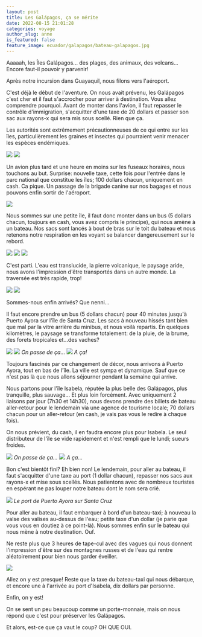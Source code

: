 ```yaml
---
layout: post
title: Les Galápagos, ça se mérite
date: 2022-08-15 21:01:28
categories: voyage
author_slug: anne
is_featured: false
feature_image: ecuador/galapagos/bateau-galapagos.jpg
---
```


Aaaaah, les Îles Galápagos... des plages, des animaux, des volcans... Encore faut-il pouvoir y parvenir! 

Après notre incursion dans Guayaquil, nous filons vers l'aéroport.

C'est déjà le début de l'aventure. On nous avait prévenu, les Galápagos c'est cher et il faut s'accrocher pour arriver à destination. Vous allez comprendre pourquoi. Avant de monter dans l'avion, il faut repasser le contrôle d'immigration, s'acquitter d'une taxe de 20 dollars et passer son sac aux rayons-x qui sera mis sous scellé. Rien que ça.

Les autorités sont extrêmement précautionneuses de ce qui entre sur les îles, particulièrement les graines et insectes qui pourraient venir menacer les espèces endémiques. 

![](img//ecuador/galapagos/gif-arrivee-galapagos.gif)
![](img//ecuador/galapagos/avion-galapagos.jpg)

Un avion plus tard et une heure en moins sur les fuseaux horaires, nous touchons au but. Surprise: nouvelle taxe, cette fois pour l'entrée dans le parc national que constitue les îles; 100 dollars chacun, uniquement en cash. Ca pique. Un passage de la brigade canine sur nos bagages et nous pouvons enfin sortir de l'aéroport. 

![](img//ecuador/galapagos/chien-galapagos.jpg)

Nous sommes sur une petite île, il faut donc monter dans un bus (5 dollars chacun, toujours en cash, vous avez compris le principe), qui nous amène à un bateau. Nos sacs sont lancés à bout de bras sur le toit du bateau et nous retenons notre respiration en les voyant se balancer dangereusement sur le rebord.

![](img//ecuador/galapagos/galapagos-bateau-1.jpg)
![](img//ecuador/galapagos/galapagos-valises.jpg)
![](img//ecuador/galapagos/galapagos-eau.jpg)

C'est parti. L'eau est translucide, la pierre volcanique, le paysage aride, nous avons l'impression d'être transportés dans un autre monde. La traversée est très rapide, trop!

![](img//ecuador/galapagos/bateau-1.gif)
![](img//ecuador/galapagos/bateau-départ.gif)

Sommes-nous enfin arrivés? Que nenni... 

Il faut encore prendre un bus (5 dollars chacun) pour 40 minutes jusqu'à Puerto Ayora sur l'île de Santa Cruz. Les sacs à nouveau hissés tant bien que mal par la vitre arrière du minibus, et nous voilà repartis. En quelques kilomètres, le paysage se transforme totalement: de la pluie, de la brume, des forets tropicales et...des vaches? 

![](img//ecuador/galapagos/arride-galapagos.jpg)
![](img//ecuador/galapagos/premier-bus-galapagos.jpg)
*On passe de ça...*
![](img//ecuador/galapagos/bus-1.gif)
*A ça!*

Toujours fascinés par ce changement de décor, nous arrivons à Puerto Ayora, tout en bas de l'île. La ville est sympa et dynamique. Sauf que ce n'est pas là que nous allons séjourner pendant la semaine qui arrive. 

Nous partons pour l'île Isabela, réputée la plus belle des Galápagos, plus tranquille, plus sauvage... Et plus loin forcément. Avec uniquement 2 liaisons par jour (7h30 et 14h30), nous devons prendre des billets de bateau aller-retour pour le lendemain via une agence de tourisme locale; 70 dollars chacun pour un aller-retour (en cash, je vais pas vous le redire à chaque fois).

On nous prévient, du cash, il en faudra encore plus pour Isabela. Le seul distributeur de l'île se vide rapidement et n'est rempli que le lundi; sueurs froides.

![](img//ecuador/galapagos/tom-et-cha-galapagos.jpg)
*On passe de ça...*
![](img//ecuador/galapagos/arrivee-cha-et-tom.jpg)
*A ça...*

Bon c'est bientôt fini? Eh bien non! Le lendemain, pour aller au bateau, il faut s'acquitter d'une taxe au port (1 dollar chacun), repasser nos sacs aux rayons-x et mise sous scellés. Nous patientons avec de nombreux touristes en espérant ne pas louper notre bateau dont le nom sera crié.

![](img//ecuador/galapagos/port-galapagos.jpg)
*Le port de Puerto Ayora sur Santa Cruz*

Pour aller au bateau, il faut embarquer à bord d'un bateau-taxi; à nouveau la valse des valises au-dessus de l'eau; petite taxe d'un dollar (je parie que vous vous en doutiez à ce point-là). Nous sommes enfin sur le bateau qui nous mène à notre destination. Ouf. 

Ne reste plus que 3 heures de tape-cul avec des vagues qui nous donnent l'impression d'être sur des montagnes russes et de l'eau qui rentre aléatoirement pour bien nous garder éveiller. 

![](img//ecuador/galapagos/bateau-2.gif)

Allez on y est presque! Reste que la taxe du bateau-taxi qui nous débarque, et encore une à l'arrivée au port d'Isabela, dix dollars par personne. 

Enfin, on y est!

On se sent un peu beaucoup comme un porte-monnaie, mais on nous répond que c'est pour préserver les Galápagos.

Et alors, est-ce que ça vaut le coup? OH QUE OUI.